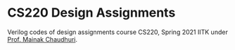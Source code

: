 # CS220 Design Assignments
Verilog codes of design assignments course CS220, Spring 2021 IITK under [Prof. Mainak Chaudhuri](https://www.cse.iitk.ac.in/users/mainakc/2021Spring/lectures220.html/).

